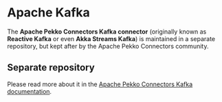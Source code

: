# Apache Kafka

The **Apache Pekko Connectors Kafka connector** (originally known as **Reactive Kafka** or even **Akka Streams Kafka**) is maintained in a separate repository, but kept after by the Apache Pekko Connectors community.

## Separate repository

Please read more about it in the [Apache Pekko Connectors Kafka documentation](https://doc.akka.io/docs/alpakka-kafka/current/).
